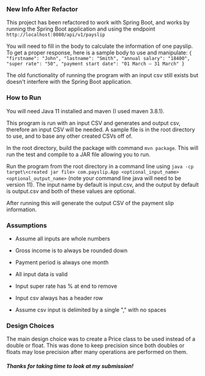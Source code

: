 ### **New Info After Refactor**

This project has been refactored to work with Spring Boot, and works by running the Spring Boot application and using the endpoint `http://localhost:8080/api/v1/payslip`

You will need to fill in the body to calculate the information of one payslip. To get a proper response, here is a sample body to use and manipulate:
`{
"firstname": "John",
"lastname": "Smith",
"annual salary": "18400",
"super rate": "50",
"payment start date": "01 March – 31 March"
}`

The old functionality of running the program with an input csv still exists but doesn't interfere with the Spring Boot application.

### **How to Run**

You will need Java 11 installed and maven (I used maven 3.8.1).

This program is run with an input CSV and generates and output csv, therefore an input CSV will be needed.
A sample file is in the root directory to use, and to base any other created CSVs off of.

In the root directory, build the package with command `mvn package`. This will run the test and compile to a JAR file allowing you to run.

Run the program from the root directory in a command line using `java -cp target\<created jar file> com.payslip.App <optional_input_name> <optional_output_name>`
(note your command line java will need to be version 11). 
The input name by default is input.csv, and the output by default is output.csv and both of these values are optional.

After running this will generate the output CSV of the payment slip information.

### **Assumptions**

* Assume all inputs are whole numbers

* Gross income is to always be rounded down

* Payment period is always one month

* All input data is valid

* Input super rate has % at end to remove

* Input csv always has a header row

* Assume csv input is delimited by a single "," with no spaces

### **Design Choices**

The main design choice was to create a Price class to be used instead of a double or float.
This was done to keep precision since both doubles or floats may lose precision after many operations are performed on them.

###### **Thanks for taking time to look at my submission!**

